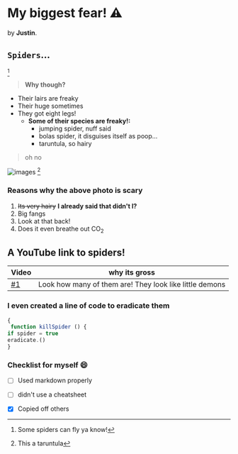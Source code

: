 # My biggest fear! ⚠️

by **Justin**.

## `Spiders`...
[^1]  

>**__Why though?__**


* Their lairs are freaky
* Their huge sometimes
* They got eight legs!
	* __Some of their species are freaky!:__
		* jumping spider, nuff said
		* bolas spider, it disguises itself as poop...
		* taruntula, so hairy 
    
> oh no

![images](https://github.com/Super123qew/First/assets/167475302/703ff479-f8e8-4a8c-9f6d-796f4e51bb3f) [^2]

### Reasons why the above photo is scary

1. ~~Its very hairy~~ **I already said that didn't I?**
2. Big fangs
3. Look at that back!
4. Does it even breathe out CO<sub>2</sub>

## A YouTube link to spiders!

| Video | why its gross|
|--------|---------------|
|[#1](https://www.youtube.com/shorts/Xx1rZN8FeJg)    |  Look how many of them are! They look like little demons|  

### I even created a line of code to eradicate them
```js
{
 function killSpider () {
if spider = true
eradicate.()
}
```



### Checklist for myself 😄

- [ ] Used markdown properly
- [ ] didn't use a cheatsheet
- [x] Copied off others



[^1]: Some spiders can fly ya know!
[^2]: This a taruntula
